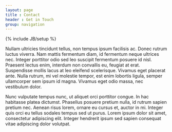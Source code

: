 ```yaml
---
layout: page
title : Contact
header : Get in Touch
group: navigation
---
```

{% include JB/setup %}

Nullam ultricies tincidunt tellus, non tempus ipsum facilisis ac. Donec rutrum luctus viverra. Nam mattis fermentum diam, id fermentum neque ultrices nec. Integer porttitor odio sed leo suscipit fermentum posuere id nisl. Praesent lectus enim, interdum non convallis eu, feugiat at erat. Suspendisse mollis lacus at leo eleifend scelerisque. Vivamus eget placerat ante. Nulla rutrum, mi vel molestie tempor, est enim lobortis ligula, semper ullamcorper sem ipsum id magna. Vivamus eget odio massa, nec vestibulum dolor. 


Nunc vulputate tempus nunc, ut aliquet orci porttitor congue. In hac habitasse platea dictumst. Phasellus posuere pretium nulla, id rutrum sapien pretium nec. Aenean risus lorem, ornare eu cursus et, auctor in mi. Integer quis orci eu tellus sodales tempus sed ut purus. Lorem ipsum dolor sit amet, consectetur adipiscing elit. Integer hendrerit ipsum sed sapien consequat vitae adipiscing dolor volutpat.